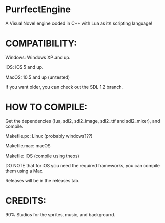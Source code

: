 # PurrfectEngine
A Visual Novel engine coded in C++ with Lua as its scripting language!

# COMPATIBILITY:

Windows: Windows XP and up.

iOS: iOS 5 and up.

MacOS: 10.5 and up (untested)

If you want older, you can check out the SDL 1.2 branch.

# HOW TO COMPILE:

Get the dependencies (lua, sdl2, sdl2_image, sdl2_ttf and sdl2_mixer), and compile.

Makefile.pc: Linux (probably windows???)

Makefile.mac: macOS

Makefile: iOS (compile using theos)

DO NOTE that for iOS you need the required frameworks, you can compile them using a Mac.

Releases will be in the releases tab.


# CREDITS:

90% Studios for the sprites, music, and background.
